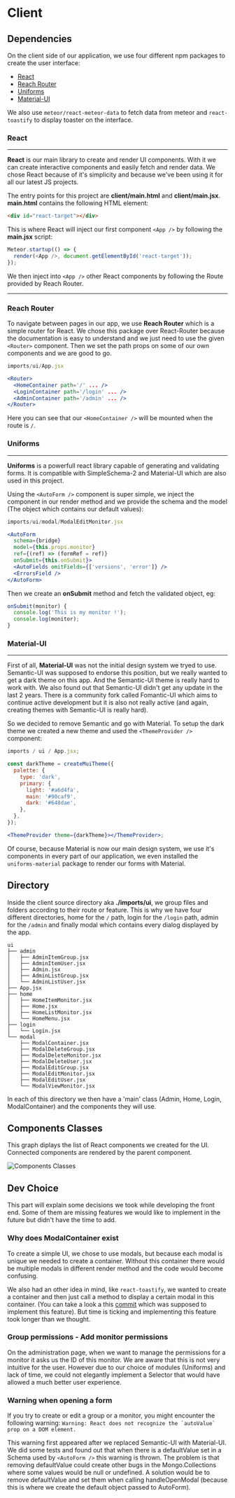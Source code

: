 # Client

## Dependencies

On the client side of our application, we use four different npm packages to create the user interface:

- [React](https://reactjs.org/)
- [Reach Router](https://reach.tech/router/)
- [Uniforms](https://uniforms.tools/)
- [Material-UI](https://material-ui.com/)

We also use `meteor/react-meteor-data` to fetch data from meteor and `react-toastify` to display toaster on the interface.

### React

---

**React** is our main library to create and render UI components. With it we can create interactive components and easily fetch and render data. We chose React because of it's simplicity and because we've been using it for all our latest JS projects.

The entry points for this project are **client/main.html** and **client/main.jsx**. **main.html** contains the following HTML element:

```html
<div id="react-target"></div>
```

This is where React will inject our first component `<App />` by following the **main.jsx** script:

```js
Meteor.startup(() => {
  render(<App />, document.getElementById('react-target'));
});
```

We then inject into `<App />` other React components by following the Route provided by Reach Router.

---

### Reach Router

To navigate between pages in our app, we use **Reach Router** which is a simple router for React. We chose this package over React-Router because the documentation is easy to understand and we just need to use the given `<Router>` component. Then we set the path props on some of our own components and we are good to go.

```jsx
imports/ui/App.jsx

<Router>
  <HomeContainer path='/' ... />
  <LoginContainer path='/login' ... />
  <AdminContainer path='/admin' ... />
</Router>
```

Here you can see that our `<HomeContainer />` will be mounted when the route is `/`.

### Uniforms

---

**Uniforms** is a powerfull react library capable of generating and validating forms. It is compatible with SimpleSchema-2 and Material-UI which are also used in this project.

Using the `<AutoForm />` component is super simple, we inject the component in our render method and we provide the schema and the model (The object which contains our default values):

```jsx
imports/ui/modal/ModalEditMonitor.jsx

<AutoForm
  schema={bridge}
  model={this.props.monitor}
  ref={(ref) => (formRef = ref)}
  onSubmit={this.onSubmit}>
  <AutoFields omitFields={['versions', 'error']} />
  <ErrorsField />
</AutoForm>
```

Then we create an **onSubmit** method and fetch the validated object, eg:

```js
onSubmit(monitor) {
  console.log('This is my monitor !');
  console.log(monitor);
}
```

### Material-UI

---

First of all, **Material-UI** was not the initial design system we tryed to use. Semantic-UI was supposed to endorse this position, but we really wanted to get a dark theme on this app. And the Semantic-UI theme is really hard to work with. We also found out that Semantic-UI didn't get any update in the last 2 years. There is a community fork called Fomantic-UI which aims to continue active development but it is also not really active (and again, creating themes with Semantic-UI is really hard).

So we decided to remove Semantic and go with Material. To setup the dark theme we created a new theme and used the `<ThemeProvider />` component:

```jsx
imports / ui / App.jsx;

const darkTheme = createMuiTheme({
  palette: {
    type: 'dark',
    primary: {
      light: '#a6d4fa',
      main: '#90caf9',
      dark: '#648dae',
    },
  },
});

<ThemeProvider theme={darkTheme}></ThemeProvider>;
```

Of course, because Material is now our main design system, we use it's components in every part of our application, we even installed the `uniforms-material` package to render our forms with Material.

## Directory

Inside the client source directory aka **./imports/ui**, we group files and folders according to their route or feature. This is why we have four different directories, home for the `/` path, login for the `/login` path, admin for the `/admin` and finally modal which contains every dialog displayed by the app.

```shell
ui
├── admin
│   ├── AdminItemGroup.jsx
│   ├── AdminItemUser.jsx
│   ├── Admin.jsx
│   ├── AdminListGroup.jsx
│   └── AdminListUser.jsx
├── App.jsx
├── home
│   ├── HomeItemMonitor.jsx
│   ├── Home.jsx
│   ├── HomeListMonitor.jsx
│   └── HomeMenu.jsx
├── login
│   └── Login.jsx
└── modal
    ├── ModalContainer.jsx
    ├── ModalDeleteGroup.jsx
    ├── ModalDeleteMonitor.jsx
    ├── ModalDeleteUser.jsx
    ├── ModalEditGroup.jsx
    ├── ModalEditMonitor.jsx
    ├── ModalEditUser.jsx
    └── ModalViewMonitor.jsx
```

In each of this directory we then have a 'main' class (Admin, Home, Login, ModalContainer) and the components they will use.

## Components Classes

This graph diplays the list of React components we created for the UI. Connected components are rendered by the parent component.

![Components Classes](img/clientClasses.png)

## Dev Choice

This part will explain some decisions we took while developing the front end. Some of them are missing features we would like to implement in the future but didn't have the time to add.

### Why does ModalContainer exist

To create a simple UI, we chose to use modals, but because each modal is unique we needed to create a container. Without this container there would be multiple modals in different render method and the code would become confusing.

We also had an other idea in mind, like `react-toastify`, we wanted to create a container and then just call a method to display a certain modal in this container. (You can take a look a this [commit](https://github.com/LenhardErwan/VersionsMonitor/commit/3990e8614c6d0135444c6b7be8518567c5a39d49) which was supposed to implement this feature). But time is ticking and implementing this feature took longer than we thought.

### Group permissions - Add monitor permissions

On the administration page, when we want to manage the permissions for a monitor it asks us the ID of this monitor. We are aware that this is not very intuitive for the user. However due to our choice of modules (Uniforms) and lack of time, we could not elegantly implement a Selector that would have allowed a much better user experience.

### Warning when opening a form

If you try to create or edit a group or a monitor, you might encounter the following warning:
```Warning: React does not recognize the `autoValue` prop on a DOM element.```

This warning first appeared after we replaced Semantic-UI with Material-UI. We did some tests and found out that when there is a defaultValue set in a Schema used by `<AutoForm />` this warning is thrown. The problem is that removing defaultValue could create other bugs in the Mongo.Collections where some values would be null or undefined. A solution would be to remove defaultValue and set them when calling handleOpenModal (because this is where we create the default object passed to AutoForm).
